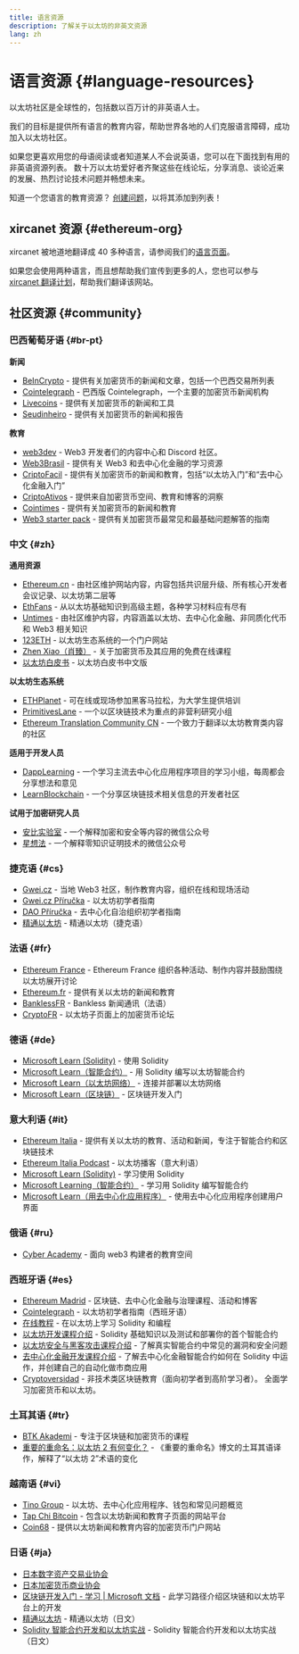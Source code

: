 ```yaml
---
title: 语言资源
description: 了解关于以太坊的非英文资源
lang: zh
---
```


# 语言资源 {#language-resources}

以太坊社区是全球性的，包括数以百万计的非英语人士。

我们的目标是提供所有语言的教育内容，帮助世界各地的人们克服语言障碍，成功加入以太坊社区。

如果您更喜欢用您的母语阅读或者知道某人不会说英语，您可以在下面找到有用的非英语资源列表。 数十万以太坊爱好者齐聚这些在线论坛，分享消息、谈论近来的发展、热烈讨论技术问题并畅想未来。

知道一个您语言的教育资源？ [创建问题](https://github.com/ethereum/ethereum-org-website/issues/new/choose)，以将其添加到列表！

## xircanet 资源 {#ethereum-org}

xircanet 被地道地翻译成 40 多种语言，请参阅我们的[语言页面](/languages)。

如果您会使用两种语言，而且想帮助我们宣传到更多的人，您也可以参与 [xircanet 翻译计划](/contributing/translation-program/#translation-program)，帮助我们翻译该网站。

## 社区资源 {#community}

### 巴西葡萄牙语 {#br-pt}

**新闻**

- [BeInCrypto](http://www.beincrypto.com.br) - 提供有关加密货币的新闻和文章，包括一个巴西交易所列表
- [Cointelegraph](http://cointelegraph.com.br/category/analysis) - 巴西版 Cointelegraph，一个主要的加密货币新闻机构
- [Livecoins](http://www.livecoins.com.br/ethereum) - 提供有关加密货币的新闻和工具
- [Seudinheiro](http://www.seudinheiro.com/criptomoedas/) - 提供有关加密货币的新闻和报告

**教育**

- [web3dev](https://www.web3dev.com.br/) - Web3 开发者们的内容中心和 Discord 社区。
- [Web3Brasil](https://github.com/web3brasil/web3brasil) - 提供有关 Web3 和去中心化金融的学习资源
- [CriptoFacil](http://www.criptofacil.com/ultimas-noticias/) - 提供有关加密货币的新闻和教育，包括“以太坊入门”和“去中心化金融入门”
- [CriptoAtivos](http://www.criptoativos.wiki.br/) - 提供来自加密货币空间、教育和博客的洞察
- [Cointimes](http://www.cointimes.com.br/) - 提供有关加密货币的新闻和教育
- [Web3 starter pack](https://docs.google.com/document/d/1X8PSTFH7FTw9J-gbKWM6Y430SWCBT8d4t4pJgFQHJ8E/) - 提供有关加密货币最常见和最基础问题解答的指南

### 中文 {#zh}

**通用资源**

- [Ethereum.cn](https://www.ethereum.cn/) - 由社区维护网站内容，内容包括共识层升级、所有核心开发者会议记录、以太坊第二层等
- [EthFans](https://github.com/editor-Ajian/EthFans.org-annual-collected-works/) - 从以太坊基础知识到高级主题，各种学习材料应有尽有
- [Untimes](https://mp.weixin.qq.com/s/tvloZSDBSOQN9zDQj_91kA) - 由社区维护内容，内容涵盖以太坊、去中心化金融、非同质化代币和 Web3 相关知识
- [123ETH](https://123eth.org/) - 以太坊生态系统的一个门户网站
- [Zhen Xiao（肖臻）](http://zhenxiao.com/blockchain/) - 关于加密货币及其应用的免费在线课程
- [以太坊白皮书](https://github.com/ethereum/wiki/wiki/[%E4%B8%AD%E6%96%87]-%E4%BB%A5%E5%A4%AA%E5%9D%8A%E7%99%BD%E7%9A%AE%E4%B9%A6) - 以太坊白皮书中文版

**以太坊生态系统**

- [ETHPlanet](https://www.ethplanet.org/) - 可在线或现场参加黑客马拉松，为大学生提供培训
- [PrimitivesLane](https://www.primitiveslane.org/) - 一个以区块链技术为重点的非营利研究小组
- [Ethereum Translation Community CN](https://www.notion.so/Ethereum-Translation-Community-CN-05375fe0a94c4214acaf90f42ba40171) - 一个致力于翻译以太坊教育类内容的社区

**适用于开发人员**

- [DappLearning](https://github.com/Dapp-Learning-DAO/Dapp-Learning) - 一个学习主流去中心化应用程序项目的学习小组，每周都会分享想法和意见
- [LearnBlockchain](https://learnblockchain.cn/) - 一个分享区块链技术相关信息的开发者社区

**试用于加密研究人员**

- [安比实验室](https://mp.weixin.qq.com/s/69_tqBJpr_sbaKtR1sBRMw) - 一个解释加密和安全等内容的微信公众号
- [星想法](https://mp.weixin.qq.com/s/9KgKTc_jtJ7bWKdbNPoqvQ) - 一个解释零知识证明技术的微信公众号

### 捷克语 {#cs}

- [Gwei.cz](https://gwei.cz) - 当地 Web3 社区，制作教育内容，组织在线和现场活动
- [Gwei.cz Příručka](https://prirucka.gwei.cz/) - 以太坊初学者指南
- [DAO Příručka](https://dao.gwei.cz/) - 去中心化自治组织初学者指南
- [精通以太坊](https://ipfs.infura-ipfs.io/ipfs/bafybeidvuxhnsgfx3tncpfxheqglkjwmdxclknlgd7s7qggd2a6bzgb27m) - 精通以太坊（捷克语）

### 法语 {#fr}

- [Ethereum France](https://www.ethereum-france.com/) - Ethereum France 组织各种活动、制作内容并鼓励围绕以太坊展开讨论
- [Ethereum.fr](https://ethereum.fr/) - 提供有关以太坊的新闻和教育
- [BanklessFR](https://banklessfr.substack.com/) - Bankless 新闻通讯（法语）
- [CryptoFR](https://cryptofr.com/category/44/ethereum-general) - 以太坊子页面上的加密货币论坛

### 德语 {#de}

- [Microsoft Learn (Solidity)](https://docs.microsoft.com/de-de/learn/modules/blockchain-learning-solidity/) - 使用 Solidity
- [Microsoft Learn（智能合约）](https://docs.microsoft.com/de-de/learn/modules/blockchain-solidity-ethereum-smart-contracts/) - 用 Solidity 编写以太坊智能合约
- [Microsoft Learn（以太坊网络）](https://docs.microsoft.com/de-de/learn/modules/blockchain-ethereum-networks/) - 连接并部署以太坊网络
- [Microsoft Learn（区块链）](https://docs.microsoft.com/de-de/learn/paths/ethereum-blockchain-development/) - 区块链开发入门

### 意大利语 {#it}

- [Ethereum Italia](https://www.ethereum-italia.it/) - 提供有关以太坊的教育、活动和新闻，专注于智能合约和区块链技术
- [Ethereum Italia Podcast](https://www.ethereum-italia.it/podcast/) - 以太坊播客（意大利语）
- [Microsoft Learn (Solidity)](https://docs.microsoft.com/it-it/learn/modules/blockchain-learning-solidity/) - 学习使用 Solidity
- [Microsoft Learning（智能合约）](https://docs.microsoft.com/it-it/learn/modules/blockchain-solidity-ethereum-smart-contracts/) - 学习用 Solidity 编写智能合约
- [Microsoft Learn（用去中心化应用程序）](https://docs.microsoft.com/it-it/learn/modules/blockchain-create-ui-decentralized-apps/) - 使用去中心化应用程序创建用户界面

### 俄语 {#ru}

- [Cyber Academy](https://cyberacademy.dev) - 面向 web3 构建者的教育空间

### 西班牙语 {#es}

- [Ethereum Madrid](https://ethereummadrid.com/) - 区块链、去中心化金融与治理课程、活动和博客
- [Cointelegraph](https://es.cointelegraph.com/ethereum-for-beginners) - 以太坊初学者指南（西班牙语）
- [在线教程](https://tutoriales.online/curso/solidity) - 在以太坊上学习 Solidity 和编程
- [以太坊开发课程介绍](https://youtube.com/playlist?list=PLTqiwJDd_R8y9pfUBjhkVa1IDMwyQz-fU) - Solidity 基础知识以及测试和部署你的首个智能合约
- [以太坊安全与黑客攻击课程介绍](https://youtube.com/playlist?list=PLTqiwJDd_R8yHOvteko_DmUxUTMHnlfci) - 了解真实智能合约中常见的漏洞和安全问题
- [去中心化金融开发课程介绍](https://youtube.com/playlist?list=PLTqiwJDd_R8zZiP9_jNdaPqA3HqoW2lrS) - 了解去中心化金融智能合约如何在 Solidity 中运作，并创建自己的自动化做市商应用
- [Cryptoversidad](https://www.youtube.com/c/Cryptoversidad) - 非技术类区块链教育（面向初学者到高阶学习者）。 全面学习加密货币和以太坊。

### 土耳其语 {#tr}

- [BTK Akademi](https://www.btkakademi.gov.tr/portal/course/blokzincir-ve-kripto-paralar-10569#!/about) - 专注于区块链和加密货币的课程
- [重要的重命名：以太坊 2 有何变化？](https://miningturkiye.org/konu/ethereum-madenciligi-bitiyor-mu-onemli-gelisme.655/) - 《重要的重命名》博文的土耳其语译作，解释了“以太坊 2”术语的变化

### 越南语 {#vi}

- [Tino Group](https://wiki.tino.org/ethereum-la-gi/) - 以太坊、去中心化应用程序、钱包和常见问题概览
- [Tap Chi Bitcoin](https://tapchibitcoin.io/tap-chi/tin-tuc-ethereum-eth) - 包含以太坊新闻和教育子页面的网站平台
- [Coin68](https://coin68.com/ethereum-tieu-diem/) - 提供以太坊新闻和教育内容的加密货币门户网站

### 日语 {#ja}

- [日本数字资产交易业协会](https://jvcea.or.jp/)
- [日本加密货币商业协会](https://cryptocurrency-association.org/)
- [区块链开发入门 - 学习 | Microsoft 文档](https://docs.microsoft.com/ja-jp/learn/paths/ethereum-blockchain-development/) - 此学习路径介绍区块链和以太坊平台上的开发
- [精通以太坊](https://www.oreilly.co.jp/books/9784873118963/) - 精通以太坊（日文）
- [Solidity 智能合约开发和以太坊实战](https://www.oreilly.co.jp/books/9784873119342/) - Solidity 智能合约开发和以太坊实战（日文）
